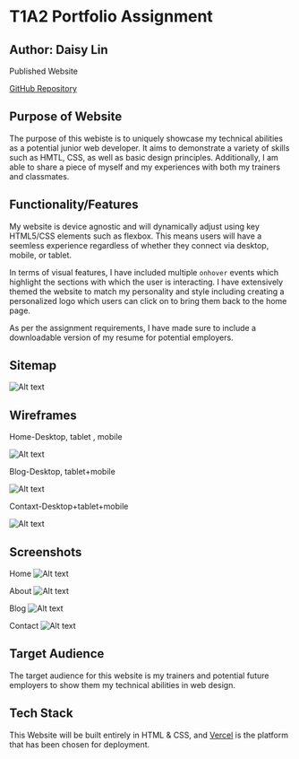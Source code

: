 # T1A2 Portfolio Assignment 

## Author: Daisy Lin

Published Website

[GitHub Repository](https://github.com/tira-miso/Tzu-ChunLin_T1A2)



## Purpose of Website
The purpose of this webiste is to uniquely showcase my technical abilities as a potential junior web developer. 
It aims to demonstrate a variety of skills such as HMTL, CSS, as well as basic design principles. Additionally, I am able to share a piece of myself and my experiences with both my trainers and classmates. 

## Functionality/Features
My website is device agnostic and will dynamically adjust using key HTML5/CSS elements such as flexbox. This means users will have a seemless experience regardless of whether they connect via desktop, mobile, or tablet. 

In terms of visual features, I have included multiple ```onhover``` events which highlight the sections with which the user is interacting. I have extensively themed the website to match my personality and style including creating a personalized logo which users can click on to bring them back to the home page.

As per the assignment requirements, I have made sure to include a downloadable version of my resume for potential employers. 

## Sitemap
![Alt text](scr/assets/Sitemap.png)

## Wireframes

Home-Desktop, tablet , mobile

![Alt text](scr/assets/HomeWireframe.png)


Blog-Desktop, tablet+mobile

![Alt text](scr/assets/BlogWireframe.png)


Contaxt-Desktop+tablet+mobile

![Alt text](scr/assets/Contact-desktop.png)

## Screenshots

Home
![Alt text](scr/assets/HomeScreenshot.png)

About
![Alt text](scr/assets/AboutScreenshots.png)

Blog
![Alt text](scr/assets/BlogScreenshots.png)

Contact
![Alt text](scr/assets/ContactScreenshots.png)




## Target Audience
The target audience for this website is my trainers and potential future employers to show them my technical abilities in web design. 

## Tech Stack
This Website will be built entirely in HTML & CSS, and [Vercel](https://vercel.com/) is the platform that has been chosen for deployment. 



